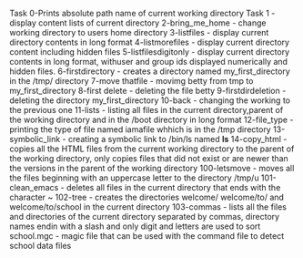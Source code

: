 Task 0-Prints absolute path name of current working directory
Task 1 - display content lists of current directory
2-bring_me_home - change working directory to users home directory
3-listfiles - display current directory contents in long format
4-listmorefiles - display current directory content including hidden files
5-listfilesdigitonly - display current directory contents in long format, withuser and group ids displayed numerically and hidden files.
6-firstdirectory - creates a directory named my_first_directory in the /tmp/ directory
7-move thatfile - movimg betty from tmp to my_first_directory
8-first delete - deleting the file betty
9-firstdirdeletion - deleting the directory my_first_directory
10-back - changing the working to the previous one
11-lists - listing all files in the current directory,parent of the working directory and in the /boot directory in long format
12-file_type - printing the type of file named iamafile whhich is in the /tmp directory
13-symbolic_link - creating a symbolic link to /bin/ls named __ls__
14-copy_html -copies all the HTML files from the current working directory to the parent of the working directory, only copies files that did not exist or are newer than the versions in the parent of the working directory
100-letsmove - moves all the files beginning with an uppercase letter to the directory /tmp/u
101-clean_emacs - deletes all files in the current directory that ends with the character ~
102-tree - creates the directories welcome/ welcome/to/ and welcome/to/school in the current directory
103-commas - lists all the files and directories of the current directory separated by commas, directory names endin with a slash and only digit and letters are used to sort
school.mgc - magic file that can be used with the command file to detect school data files 
